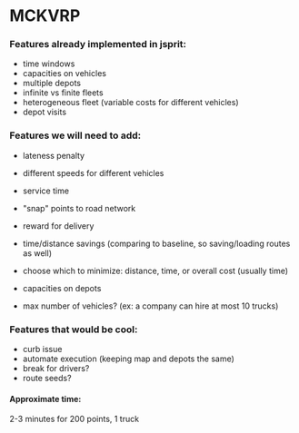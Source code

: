# MCKVRP

### Features already implemented in jsprit:
- time windows
- capacities on vehicles
- multiple depots
- infinite vs finite fleets
- heterogeneous fleet (variable costs for different vehicles)
- depot visits








### Features we will need to add:
- lateness penalty
- different speeds for different vehicles
- service time
- "snap" points to road network
- reward for delivery
- time/distance savings (comparing to baseline, so saving/loading routes as well)
- choose which to minimize: distance, time, or overall cost (usually time)
- capacities on depots

- max number of vehicles? (ex: a company can hire at most 10 trucks)


### Features that would be cool:
- curb issue
- automate execution (keeping map and depots the same)
- break for drivers?
- route seeds?


#### Approximate time:
2-3 minutes for 200 points, 1 truck



